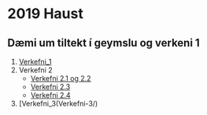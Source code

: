 # 2019 Haust 
## Dæmi um tiltekt í geymslu og verkeni 1

1. [Verkefni_1](#)
2. Verkefni 2
   * [Verkefni 2.1 og 2.2](Verkenfi_2/verkefni-21/)
   * [Verkefni 2.3](verkefni-23)
   * [Verkefni 2.4](Verkefni_2/verkefni-24/)
3. [Verkefni_3(Verkefni-3/)
